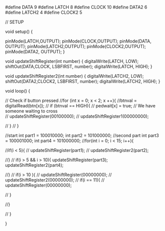 #define DATA 9
#define LATCH 8
#define CLOCK 10
#define DATA2 6
#define LATCH2 4
#define CLOCK2 5

// SETUP

void setup() {


  pinMode(LATCH,OUTPUT);
  pinMode(CLOCK,OUTPUT);
  pinMode(DATA, OUTPUT);
  pinMode(LATCH2,OUTPUT);
  pinMode(CLOCK2,OUTPUT);
  pinMode(DATA2, OUTPUT);
}

void updateShiftRegister(int number)
{
digitalWrite(LATCH, LOW);
shiftOut(DATA,CLOCK, LSBFIRST, number);
digitalWrite(LATCH, HIGH);
}

void updateShiftRegister2(int number)
{
digitalWrite(LATCH2, LOW);
shiftOut(DATA2,CLOCK2, LSBFIRST, number);
digitalWrite(LATCH2, HIGH);
}



void loop()
{

 // Check if button pressed
  //for (int x = 0; x < 2; x ++){
    //btnval = digitalRead(btn[x]);
   // if (btnval == HIGH){
    //  pedwait[x] = true; // We have someone waiting to cross      
    //  updateShiftRegister(00100000);
    //  updateShiftRegister1(00000000);
     
   // }
 // }
 
  //start
  int part1 = 100010000;
  int part2 = 101000000;
  //second part
  int part3 = 100001000;
  int part4 = 101000000;
//for(int i = 0; i < 15; i++){
  
   //if(i < 5){
     // updateShiftRegister(part1);
    //  updateShiftRegister2(part2);
      
    
   //}
 // if(i > 5 && i > 10){
     updateShiftRegister(part3);
     updateShiftRegister2(part4);
    
 //}
 // if(i > 10 ){
 //     updateShiftRegister(00000000);
 //     updateShiftRegister2(00000000);
 //    if(i == 11){
 //     updateShiftRegister(00000000);
      
   //   }
  
   //}
  
 // }
 
}
